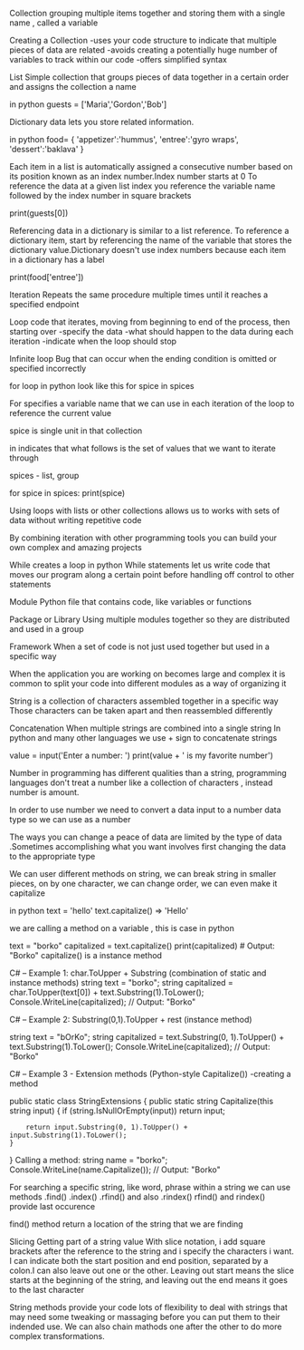 
Collection
grouping multiple items together and storing them with a single name , called a variable

Creating a Collection
 -uses your code structure to indicate that multiple pieces of data are related 
 -avoids creating a  potentially huge number of variables to track within our code
 -offers simplified syntax 

List
Simple collection that groups pieces of data together in a certain order and assigns the collection a name 

in python   guests = ['Maria','Gordon','Bob']

Dictionary data lets you store related information.

in python  food= {
    'appetizer':'hummus',
    'entree':'gyro wraps',
    'dessert':'baklava'
}


Each item in a list is automatically assigned a consecutive number based on its position known as an index number.Index number starts at 0 
To reference the data at a given list index you reference the variable name followed by the index number in square brackets 

print(guests[0])

Referencing data in a dictionary is similar to a list reference. To reference a dictionary item,
start by referencing the name of the variable that stores the dictionary value.Dictionary doesn't use index numbers because each item in a dictionary has a label 

print(food['entree'])


Iteration
Repeats the same procedure multiple times until it reaches a specified endpoint

Loop
code that iterates, moving from beginning to end of the process, then starting over
-specify the data
-what should happen to the data during each iteration
-indicate when the loop should stop

Infinite loop
Bug that can occur when the ending condition is omitted or specified incorrectly

for loop in python look like this
for spice in spices 

For 
specifies a variable name that we can use in each iteration of the loop to reference the current value

spice is single unit in that collection 

in indicates that what follows is the set of values that we want to iterate through

spices - list, group

for spice in spices: 
   print(spice)


   Using loops with lists or other collections allows us to works with sets of data without writing repetitive code 

 By  combining iteration with other programming tools   you can build your own complex and amazing projects 

 While 
 creates a loop in python 
 While statements let us write code that moves our program along a certain point before handling off control to other statements


 Module
 Python file that contains code, like variables or functions 

 Package or Library
 Using multiple modules together so they are distributed and used in a group

 Framework
 When a set of code is not just used together but used in a specific way

 When the application you are working on becomes large and complex it is common to split your code into different modules as a way of organizing it


String is a collection of characters assembled together in a specific way
Those characters can be taken apart and then reassembled differently

Concatenation
When multiple strings are combined into a single string
In python and many other languages we use + sign to concatenate strings

value = input('Enter a number: ')
print(value + ' is my favorite number')

Number in programming has different qualities than a string, 
programming languages don't treat a number like a collection of characters ,
instead number is amount.

In order to use number we need to convert a data input to a number data type so we can use as a number 

The ways you can change a peace of data are limited by the type of data .Sometimes accomplishing what you want involves first changing the data to the appropriate type

We can user different methods on string, we can break string in smaller pieces, on by one character, we can change order, we can even make it capitalize

in python
text = 'hello'
text.capitalize()
=> 'Hello'

we are calling a method on a variable , this is case in python

text = "borko"
capitalized = text.capitalize()
print(capitalized)  # Output: "Borko"
capitalize() is a instance method

 C# – Example  1: char.ToUpper + Substring (combination of static and instance methods)
 string text = "borko";
 string capitalized = char.ToUpper(text[0]) + text.Substring(1).ToLower();
 Console.WriteLine(capitalized);  // Output: "Borko"

C# – Example 2: Substring(0,1).ToUpper + rest (instance method)

string text = "bOrKo";
string capitalized = text.Substring(0, 1).ToUpper() + text.Substring(1).ToLower();
Console.WriteLine(capitalized);  // Output: "Borko"

C# – Example 3 -  Extension methods (Python-style Capitalize()) -creating a method

public static class StringExtensions
{
    public static string Capitalize(this string input)
    {
        if (string.IsNullOrEmpty(input))
            return input;

        return input.Substring(0, 1).ToUpper() + input.Substring(1).ToLower();
    }
}
Calling a method:
string name = "borko";
Console.WriteLine(name.Capitalize());  // Output: "Borko"

For searching a specific string, like word, phrase within a string
we can use methods .find() .index() .rfind() and also .rindex()
rfind() and rindex() provide last occurence

find() method return a location of the string that we are finding

Slicing
Getting part of a string value 
With slice notation, i add square brackets after the reference to the string and i specify the characters i want. I can indicate both the start position and end position, separated by  a colon.I can also leave out one or the other. Leaving out start means the slice starts at the beginning of the string, and leaving out the end means it goes to the last character

String methods provide your code lots of flexibility to deal with strings that may need some tweaking or massaging before you can put them to their indended use. We can also chain mathods one after the other to do more complex transformations.


















